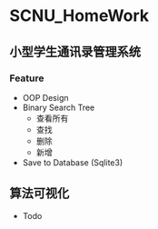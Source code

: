 # SCNU_HomeWork

## 小型学生通讯录管理系统

### Feature
- OOP Design
- Binary Search Tree
  - 查看所有
  - 查找
  - 删除
  - 新增
- Save to Database (Sqlite3)

## 算法可视化
- Todo